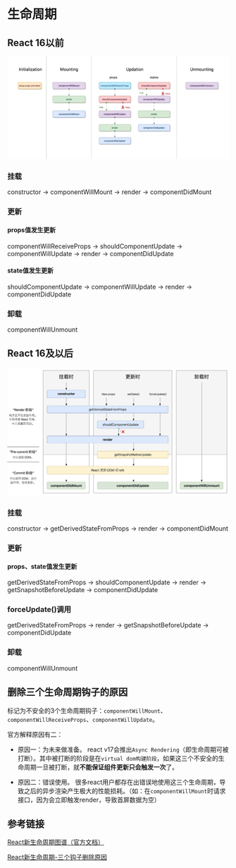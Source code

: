 # 生命周期

## React 16以前
![alt](./img/img-1.png)

### 挂载
constructor -> componentWillMount -> render -> componentDidMount

### 更新
#### props值发生更新
componentWillReceiveProps -> shouldComponentUpdate -> componentWillUpdate -> render -> componentDidUpdate

#### state值发生更新
shouldComponentUpdate -> componentWillUpdate -> render -> componentDidUpdate

### 卸载
componentWillUnmount


## React 16及以后
![alt](./img/img-2.png)

### 挂载
constructor -> getDerivedStateFromProps -> render -> componentDidMount

### 更新
#### props、state值发生更新
getDerivedStateFromProps -> shouldComponentUpdate -> render -> getSnapshotBeforeUpdate -> componentDidUpdate

### forceUpdate()调用
getDerivedStateFromProps -> render -> getSnapshotBeforeUpdate -> componentDidUpdate

### 卸载
componentWillUnmount

## 删除三个生命周期钩子的原因
标记为不安全的3个生命周期钩子：`componentWillMount`、`componentWillReceiveProps`、`componentWillUpdate`。

官方解释原因有二：
 - 原因一：为未来做准备。
react v17会推出`Async Rendering`（即生命周期可被打断）。其中被打断的阶段是在`virtual dom构建阶段`，如果这三个不安全的生命周期一旦被打断，就**不能保证组件更新只会触发一次**了。

 - 原因二：错误使用。
很多react用户都存在出错误地使用这三个生命周期，导致之后的异步渲染产生极大的性能损耗。（如：在`componentWillMount`时请求接口，因为会立即触发render，导致首屏数据为空）

## 参考链接
[React新生命周期图谱（官方文档）](http://projects.wojtekmaj.pl/react-lifecycle-methods-diagram/)

[React新生命周期-三个钩子删除原因](https://blog.csdn.net/zhangwx6/article/details/81667631)